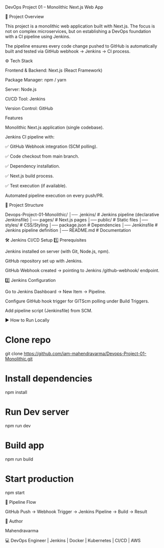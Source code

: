 DevOps Project 01 – Monolithic Next.js Web App

📌 Project Overview

This project is a monolithic web application built with Next.js.
The focus is not on complex microservices, but on establishing a DevOps foundation with a CI pipeline using Jenkins.

The pipeline ensures every code change pushed to GitHub is automatically built and tested via GitHub webhook → Jenkins → CI process.

⚙️ Tech Stack

Frontend & Backend: Next.js (React Framework)

Package Manager: npm / yarn

Server: Node.js

CI/CD Tool: Jenkins

Version Control: GitHub

Features

Monolithic Next.js application (single codebase).

Jenkins CI pipeline with:

✅ GitHub Webhook integration (SCM polling).

✅ Code checkout from main branch.

✅ Dependency installation.

✅ Next.js build process.

✅ Test execution (if available).

Automated pipeline execution on every push/PR.

📂 Project Structure

Devops-Project-01-Monolithic/
│── .jenkins/              # Jenkins pipeline (declarative Jenkinsfile)
│── pages/                 # Next.js pages
│── public/                # Static files
│── styles/                # CSS/Styling
│── package.json           # Dependencies
│── Jenkinsfile            # Jenkins pipeline definition
│── README.md              # Documentation

🛠️ Jenkins CI/CD Setup
1️⃣ Prerequisites

Jenkins installed on server (with Git, Node.js, npm).

GitHub repository set up with Jenkins.

GitHub Webhook created → pointing to Jenkins /github-webhook/ endpoint.

2️⃣ Jenkins Configuration

Go to Jenkins Dashboard → New Item → Pipeline.

Configure GitHub hook trigger for GITScm polling under Build Triggers.

Add pipeline script (Jenkinsfile) from SCM.

▶️ How to Run Locally

# Clone repo
git clone https://github.com/iam-mahendravarma/Devops-Project-01-Monolithic.git

# Install dependencies
npm install

# Run Dev server
npm run dev

# Build app
npm run build

# Start production
npm start

📸 Pipeline Flow

GitHub Push → Webhook Trigger → Jenkins Pipeline → Build  → Result

👤 Author

Mahendravarma

💻 DevOps Engineer | Jenkins | Docker | Kubernetes | CI/CD | AWS
